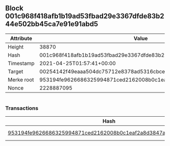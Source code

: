 ## Block 001c968f418afb1b19ad53fbad29e3367dfde83b244e502bb45ca7e91e91abd5

Attribute | Value
--- | ---
Height | 38870
Hash | 001c968f418afb1b19ad53fbad29e3367dfde83b244e502bb45ca7e91e91abd5
Timestamp | 2021-04-25T01:57:41+00:00
Target | 00254142f49eaaa504dc75712e8378ad5316cbcead634704b3734b6271167cc4
Merke root | 953194fe9626686325994871ced2162008b0c1eaf2a8d3847a2cc843716653c4
Nonce | 2228887095

```

```

### Transactions

Hash | Amount
--- | ---
[953194fe9626686325994871ced2162008b0c1eaf2a8d3847a2cc843716653c4](953194fe9626686325994871ced2162008b0c1eaf2a8d3847a2cc843716653c4.md) | 10.00000000 SKEPTI 
